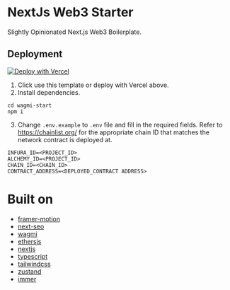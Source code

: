 # NextJs Web3 Starter

Slightly Opinionated Next.js Web3 Boilerplate.

## Deployment

[![Deploy with Vercel](https://vercel.com/button)](https://vercel.com/new/clone?repository-url=https%3A%2F%2Fgithub.com%2FzkSoju%2Fwagmi-starter)

1. Click use this template or deploy with Vercel above.
2. Install dependencies.

```
cd wagmi-start
npm i
```

3. Change `.env.example` to `.env` file and fill in the required fields. Refer to https://chainlist.org/ for the appropriate chain ID that matches the network contract is deployed at.

```
INFURA_ID=<PROJECT_ID>
ALCHEMY_ID=<PROJECT_ID>
CHAIN_ID=<CHAIN_ID>
CONTRACT_ADDRESS=<DEPLOYED_CONTRACT ADDRESS>
```

# Built on

- [framer-motion](https://www.framer.com/motion/)
- [next-seo](https://github.com/garmeeh/next-seo)
- [wagmi](https://github.com/tmm/wagmi/)
- [ethersjs](https://docs.ethers.io/v5/)
- [nextjs](https://nextjs.org/)
- [typescript](https://www.typescriptlang.org/)
- [tailwindcss](https://tailwindcss.com/)
- [zustand](https://github.com/pmndrs/zustand)
- [immer](https://github.com/immerjs/immer)
